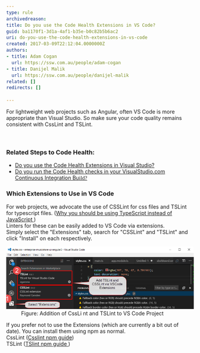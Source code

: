```yaml
---
type: rule
archivedreason: 
title: Do you use the Code Health Extensions in VS Code?
guid: ba1170f1-3d1a-4af1-b35e-b0c82b5b6ac2
uri: do-you-use-the-code-health-extensions-in-vs-code
created: 2017-03-09T22:12:04.0000000Z
authors:
- title: Adam Cogan
  url: https://ssw.com.au/people/adam-cogan
- title: Danijel Malik
  url: https://ssw.com.au/people/danijel-malik
related: []
redirects: []

---
```



For lightweight web projects such as Angular, often VS Code is more appropriate than Visual Studio. So make sure your code quality remains consistent with CssLint and TSLint.<br>
<br><excerpt class='endintro'></excerpt><br>
<h3 class="ssw15-rteElement-H3">Related Steps to Code Health: <br></h3><ul><li> 
      <a href=/do-you-use-the-code-health-extensions-in-visual-studio>Do you use the Code Health Extensions in Visual ​Studio?</a><br></li><li> 
      <a href=/do-you-run-the-code-health-checks-in-your-visualstudio-com-continuous-integration-build>Do you run the Code Health checks in your VisualStudio.com Continuous Integration Bu<span style="font-family:calibri;font-size:11pt;">ild? </span></a> <br></li></ul><h3 class="ssw15-rteElement-H3">Which Extensions to Use in VS Code<br></h3><p>For web projects, we advocate the use of CSSLint for css files and TSLint for typescript files. (<a href=/do-you-know-when-to-use-typescript-vs-javascript-and-coffeescript>Why you should be using TypeScript instead of JavaScript </a>)<br>Linters for these can be easily added to VS Code via extensions.​<br>Simply select the "Extensions" tab, search for "CSSLint" and "TSLint" and click "Install" on each respectively.</p><dl class="image"><dt><img src="VSCode-Extensions.png" alt="VSCode-Extensions.png" style="width:650px;" />  </dt><dd>Figure: Addition of CssLi nt and TSLint to VS Code Project</dd></dl><p>If you prefer not to use the Extensions (which are currently a bit out of date). You can install them using npm as normal. <br>CssLint (<a href="https://www.npmjs.com/package/csslint">Csslint npm guide</a>)<br>TSLint (<a href="https://www.npmjs.com/package/tslint">TSlint npm guide </a>)<br><br></p>


